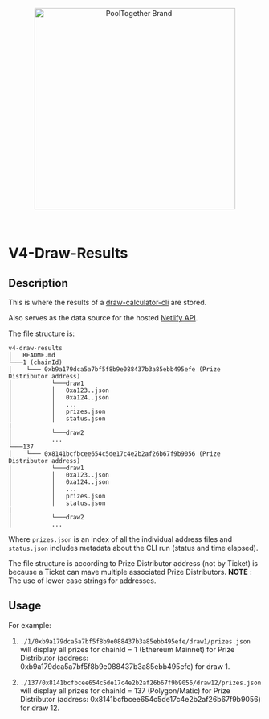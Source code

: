 <p align="center">
  <a href="https://github.com/pooltogether/pooltogether--brand-assets">
    <img src="https://github.com/pooltogether/pooltogether--brand-assets/blob/977e03604c49c63314450b5d432fe57d34747c66/logo/pooltogether-logo--purple-gradient.png?raw=true" alt="PoolTogether Brand" style="max-width:100%;" width="400">
  </a>
</p>

<br />

# V4-Draw-Results

## Description

This is where the results of a [draw-calculator-cli](https://github.com/pooltogether/draw-calculator-cli) are stored.

Also serves as the data source for the hosted [Netlify API](https://eager-fermat-3a8c47.netlify.app).

The file structure is:

```
v4-draw-results
│   README.md
└───1 (chainId)
│    └─── 0xb9a179dca5a7bf5f8b9e088437b3a85ebb495efe (Prize Distributor address)
│           └───draw1
│           │   0xa123..json
│           │   0xa124..json
│           │   ...
│           │   prizes.json
│           │   status.json
|
│           └───draw2
│           ...
└───137
│    └─── 0x8141bcfbcee654c5de17c4e2b2af26b67f9b9056 (Prize Distributor address)
│           └───draw1
│           │   0xa123..json
│           │   0xa124..json
│           │   ...
│           │   prizes.json
│           │   status.json
|
│           └───draw2
│           ...

```

Where `prizes.json` is an index of all the individual address files and `status.json` includes metadata about the CLI run (status and time elapsed).

The file structure is according to Prize Distributor address (not by Ticket) is because a Ticket can mave multiple associated Prize Distributors.
**NOTE** : The use of lower case strings for addresses.

## Usage

For example:

1. `./1/0xb9a179dca5a7bf5f8b9e088437b3a85ebb495efe/draw1/prizes.json`
   will display all prizes for chainId = 1 (Ethereum Mainnet) for Prize Distributor (address: 0xb9a179dca5a7bf5f8b9e088437b3a85ebb495efe) for draw 1.

1. `./137/0x8141bcfbcee654c5de17c4e2b2af26b67f9b9056/draw12/prizes.json`
   will display all prizes for chainId = 137 (Polygon/Matic) for Prize Distributor (address: 0x8141bcfbcee654c5de17c4e2b2af26b67f9b9056) for draw 12.
